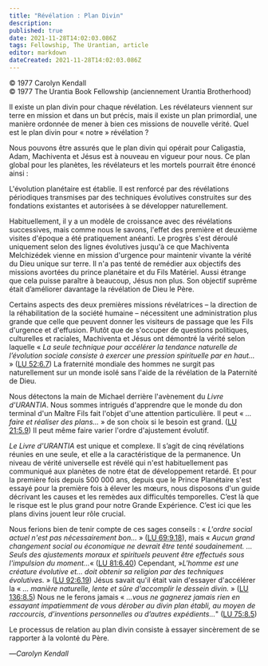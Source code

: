 ```yaml
---
title: "Révélation : Plan Divin"
description: 
published: true
date: 2021-11-28T14:02:03.086Z
tags: Fellowship, The Urantian, article
editor: markdown
dateCreated: 2021-11-28T14:02:03.086Z
---
```


<p class="v-card v-sheet theme--light grey lighten-3 px-2">© 1977 Carolyn Kendall<br>© 1977 The Urantia Book Fellowship (anciennement Urantia Brotherhood)</p>


Il existe un plan divin pour chaque révélation. Les révélateurs viennent sur terre en mission et dans un but précis, mais il existe un plan primordial, une manière ordonnée de mener à bien ces missions de nouvelle vérité. Quel est le plan divin pour « notre » révélation ?

Nous pouvons être assurés que le plan divin qui opérait pour Caligastia, Adam, Machiventa et Jésus est à nouveau en vigueur pour nous. Ce plan global pour les planètes, les révélateurs et les mortels pourrait être énoncé ainsi :

L'évolution planétaire est établie. Il est renforcé par des révélations périodiques transmises par des techniques évolutives construites sur des fondations existantes et autorisées à se développer naturellement.

Habituellement, il y a un modèle de croissance avec des révélations successives, mais comme nous le savons, l'effet des première et deuxième visites d'époque a été pratiquement anéanti. Le progrès s'est déroulé uniquement selon des lignes évolutives jusqu'à ce que Machiventa Melchizédek vienne en mission d'urgence pour maintenir vivante la vérité du Dieu unique sur terre. Il n'a pas tenté de remédier aux objectifs des missions avortées du prince planétaire et du Fils Matériel. Aussi étrange que cela puisse paraître à beaucoup, Jésus non plus. Son objectif suprême était d’améliorer davantage la révélation de Dieu le Père.

Certains aspects des deux premières missions révélatrices – la direction de la réhabilitation de la société humaine – nécessitent une administration plus grande que celle que peuvent donner les visiteurs de passage que les Fils d'urgence et d'effusion. Plutôt que de s'occuper de questions politiques, culturelles et raciales, Machiventa et Jésus ont démontré la vérité selon laquelle « _La seule technique pour accélérer la tendance naturelle de l’évolution sociale consiste à exercer une pression spirituelle par en haut..._ » ([LU 52:6.7](/fr/The_Urantia_Book/52#p6_7)) La fraternité mondiale des hommes ne surgit pas naturellement sur un monde isolé sans l'aide de la révélation de la Paternité de Dieu.

Nous détectons la main de Michael derrière l'avènement du _Livre d'URANTIA_. Nous sommes intrigués d'apprendre que le monde du don terminal d'un Maître Fils fait l'objet d'une attention particulière. Il peut « _... faire et réaliser des plans..._ » de son choix si le besoin est grand. ([LU 21:5.9](/fr/The_Urantia_Book/21#p5_9)) Il peut même faire varier l'ordre d'ajustement évolutif.

_Le Livre d'URANTIA_ est unique et complexe. Il s’agit de cinq révélations réunies en une seule, et elle a la caractéristique de la permanence. Un niveau de vérité universelle est révélé qui n'est habituellement pas communiqué aux planètes de notre état de développement retardé. Et pour la première fois depuis 500 000 ans, depuis que le Prince Planétaire s'est essayé pour la première fois à élever les mœurs, nous disposons d'un guide décrivant les causes et les remèdes aux difficultés temporelles. C’est là que le risque est le plus grand pour notre Grande Expérience. C’est ici que les plans divins jouent leur rôle crucial.

Nous ferions bien de tenir compte de ces sages conseils : « _L'ordre social actuel n'est pas nécessairement bon..._ » ([LU 69:9.18](/fr/The_Urantia_Book/69#p9_18)), mais « _Aucun grand changement social ou économique ne devrait être tenté soudainement. ... Seuls des ajustements moraux et spirituels peuvent être effectués sous l'impulsion du moment..._«  ([LU 81:6.40](/fr/The_Urantia_Book/81#p6_40)) Cependant,  »_L'homme est une créature évolutive et... doit obtenir sa religion par des techniques évolutives._ » ([LU 92:6.19](/fr/The_Urantia_Book/92#p6_19)) Jésus savait qu'il était vain d'essayer d'accélérer la « _... manière naturelle, lente et sûre d'accomplir le dessein divin._ » ([LU 136:8.5](/fr/The_Urantia_Book/136#p8_5)) Nous ne le ferons jamais « _...vous ne gagnerez jamais rien en essayant impatiemment de vous dérober au divin plan établi, au moyen de raccourcis, d’inventions personnelles ou d’autres expédients..._" ([LU 75:8.5](/fr/The_Urantia_Book/75#p8_5))

Le processus de relation au plan divin consiste à essayer sincèrement de se rapporter à la volonté du Père.

—_Carolyn Kendall_

